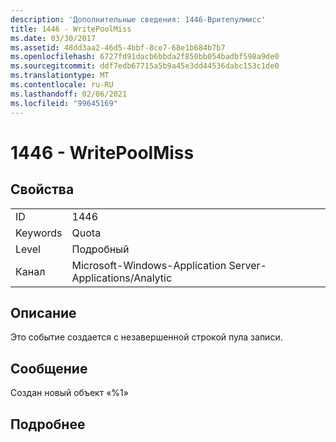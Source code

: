 ```yaml
---
description: 'Дополнительные сведения: 1446-Вритепулмисс'
title: 1446 - WritePoolMiss
ms.date: 03/30/2017
ms.assetid: 48dd3aa2-46d5-4bbf-8ce7-68e1b684b7b7
ms.openlocfilehash: 6727fd91dacb6bbda2f850bb054badbf598a9de0
ms.sourcegitcommit: ddf7edb67715a5b9a45e3dd44536dabc153c1de0
ms.translationtype: MT
ms.contentlocale: ru-RU
ms.lasthandoff: 02/06/2021
ms.locfileid: "99645169"
---
```

# <a name="1446---writepoolmiss"></a>1446 - WritePoolMiss

## <a name="properties"></a>Свойства  
  
|||  
|-|-|  
|ID|1446|  
|Keywords|Quota|  
|Level|Подробный|  
|Канал|Microsoft-Windows-Application Server-Applications/Analytic|  
  
## <a name="description"></a>Описание  

 Это событие создается с незавершенной строкой пула записи.  
  
## <a name="message"></a>Сообщение  

 Создан новый объект «%1»  
  
## <a name="details"></a>Подробнее

